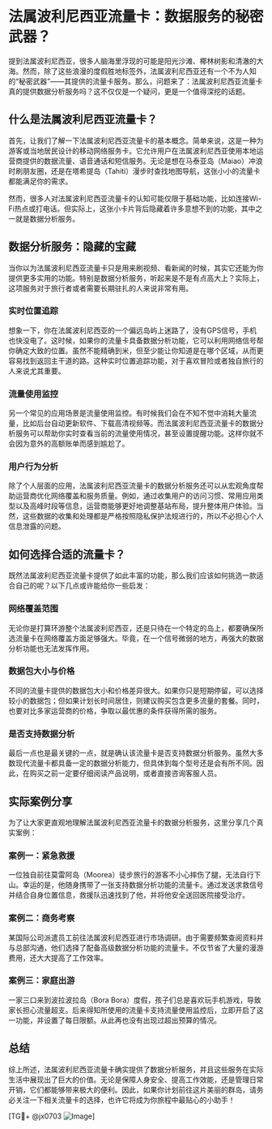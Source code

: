 # 法属波利尼西亚流量卡：数据服务的秘密武器？

提到法属波利尼西亚，很多人脑海里浮现的可能是阳光沙滩、椰林树影和清澈的大海。然而，除了这些浪漫的度假胜地标签外，法属波利尼西亚还有一个不为人知的“秘密武器”——其提供的流量卡服务。那么，问题来了：法属波利尼西亚流量卡真的提供数据分析服务吗？这不仅仅是一个疑问，更是一个值得深挖的话题。

## 什么是法属波利尼西亚流量卡？

首先，让我们了解一下法属波利尼西亚流量卡的基本概念。简单来说，这是一种为游客或当地居民设计的移动网络服务卡。它允许用户在法属波利尼西亚使用本地运营商提供的数据流量、语音通话和短信服务。无论是想在马泰亚岛（Maiao）冲浪时刷朋友圈，还是在塔希提岛（Tahiti）漫步时查找地图导航，这张小小的流量卡都能满足你的需求。

然而，很多人对法属波利尼西亚流量卡的认知可能仅限于基础功能，比如连接Wi-Fi热点或打电话。但实际上，这张小卡片背后隐藏着许多意想不到的功能，其中之一就是数据分析服务。

## 数据分析服务：隐藏的宝藏

当你以为法属波利尼西亚流量卡只是用来刷视频、看新闻的时候，其实它还能为你提供更多实用的功能。特别是数据分析服务，听起来是不是有点高大上？实际上，这项服务对于旅行者或者需要长期驻扎的人来说非常有用。

### 实时位置追踪

想象一下，你在法属波利尼西亚的一个偏远岛屿上迷路了，没有GPS信号，手机也快没电了。这时候，如果你的流量卡具备数据分析功能，它可以利用网络信号帮你确定大致的位置。虽然不能精确到米，但至少能让你知道是在哪个区域，从而更容易找到返回主干道的路。这种实时位置追踪功能，对于喜欢冒险或者独自旅行的人来说尤其重要。

### 流量使用监控

另一个常见的应用场景是流量使用监控。有时候我们会在不知不觉中消耗大量流量，比如后台自动更新软件、下载高清视频等。而法属波利尼西亚流量卡的数据分析服务可以帮助你实时查看当前的流量使用情况，甚至设置提醒功能。这样你就不会因为意外的高额账单而感到尴尬了。

### 用户行为分析

除了个人层面的应用，法属波利尼西亚流量卡的数据分析服务还可以从宏观角度帮助运营商优化网络覆盖和服务质量。例如，通过收集用户的访问习惯、常用应用类型以及高峰时段等信息，运营商能够更好地调整基站布局，提升整体用户体验。当然，这些数据的收集和处理都是严格按照隐私保护法规进行的，所以不必担心个人信息泄露的问题。

## 如何选择合适的流量卡？

既然法属波利尼西亚流量卡提供了如此丰富的功能，那么我们应该如何挑选一款适合自己的呢？以下几点或许能给你一些启发：

### 网络覆盖范围

无论你是打算环游整个法属波利尼西亚，还是只待在一个特定的岛上，都要确保所选流量卡在网络覆盖方面足够强大。毕竟，在一个信号微弱的地方，再强大的数据分析功能也无法发挥作用。

### 数据包大小与价格

不同的流量卡提供的数据包大小和价格差异很大。如果你只是短期停留，可以选择较小的数据包；但如果计划长时间居住，则建议购买包含更多流量的套餐。同时，也要对比多家运营商的价格，争取以最优惠的条件获得所需的服务。

### 是否支持数据分析

最后一点也是最关键的一点，就是确认该流量卡是否支持数据分析服务。虽然大多数现代流量卡都具备一定的数据分析能力，但具体到每个型号还是会有所不同。因此，在购买之前一定要仔细阅读产品说明，或者直接咨询客服人员。

## 实际案例分享

为了让大家更直观地理解法属波利尼西亚流量卡的数据分析服务，这里分享几个真实案例：

### 案例一：紧急救援

一位独自前往莫雷阿岛（Moorea）徒步旅行的游客不小心摔伤了腿，无法自行下山。幸运的是，他随身携带了一张支持数据分析功能的流量卡。通过发送求救信号并结合自身位置信息，救援队迅速找到了他，并将他安全送回医院接受治疗。

### 案例二：商务考察

某国际公司派遣员工前往法属波利尼西亚进行市场调研。由于需要频繁查阅资料并与总部沟通，他们选择了配备高级数据分析功能的流量卡。不仅节省了大量的漫游费用，还大大提高了工作效率。

### 案例三：家庭出游

一家三口来到波拉波拉岛（Bora Bora）度假，孩子们总是喜欢玩手机游戏，导致家长担心流量超支。后来得知所使用的流量卡支持流量使用监控后，立即开启了这一功能，并设置了每日限额。从此再也没有出现过超出预算的情况。

## 总结

综上所述，法属波利尼西亚流量卡确实提供了数据分析服务，并且这些服务在实际生活中展现出了巨大的价值。无论是保障人身安全、提高工作效能，还是管理日常开销，它们都能够带来极大的便利。因此，如果你计划前往这片美丽的群岛，请务必关注一下相关流量卡的选择，也许它将成为你旅程中最贴心的小助手！

[TG💪+ @jx0703 ![Image](https://github.com/user-attachments/assets/dbca1d08-cadb-493c-b0ec-ad6f7a83f270)]